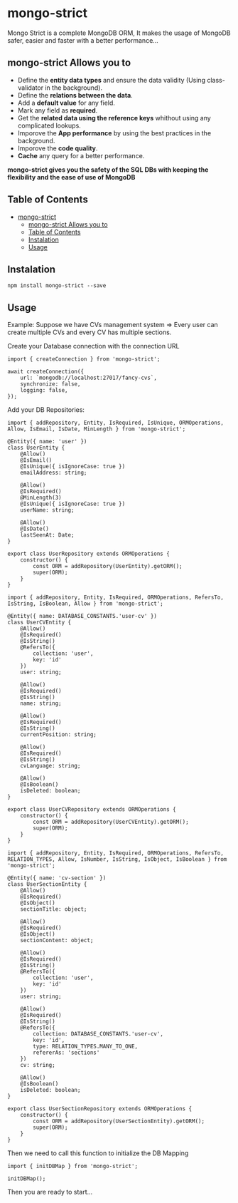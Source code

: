 # mongo-strict

Mongo Strict is a complete MongoDB ORM, It makes the usage of MongoDB safer, easier and faster with a better performance...

## mongo-strict Allows you to

- Define the **entity data types** and ensure the data validity (Using class-validator in the background).
- Define the **relations between the data**.
- Add a **default value** for any field.
- Mark any field as **required**.
- Get the **related data using the reference keys** whithout using any complicated lookups.
- Imporove the **App performance** by using the best practices in the background.
- Imporove the **code quality**.
- **Cache** any query for a better performance.


**mongo-strict gives you the safety of the SQL DBs with keeping the flexibility and the ease of use of MongoDB**


## Table of Contents

- [mongo-strict](#mongo-strict)
  - [mongo-strict Allows you to](#mongo-strict-allows-you-to)
  - [Table of Contents](#table-of-contents)
  - [Instalation](#instalation)
  - [Usage](#usage)

## Instalation

```
npm install mongo-strict --save
```

## Usage

Example: Suppose we have CVs management system => Every user can create multiple CVs and every CV has multiple sections.

Create your Database connection with the connection URL

```
import { createConnection } from 'mongo-strict';

await createConnection({
    url: `mongodb://localhost:27017/fancy-cvs`,
    synchronize: false,
    logging: false,
});
```

Add your DB Repositories:

```
import { addRepository, Entity, IsRequired, IsUnique, ORMOperations, Allow, IsEmail, IsDate, MinLength } from 'mongo-strict';

@Entity({ name: 'user' })
class UserEntity {
    @Allow()
    @IsEmail()
    @IsUnique({ isIgnoreCase: true })
    emailAddress: string;

    @Allow()
    @IsRequired()
    @MinLength(3)
    @IsUnique({ isIgnoreCase: true })
    userName: string;

    @Allow()
    @IsDate()
    lastSeenAt: Date;
}

export class UserRepository extends ORMOperations {
    constructor() {
        const ORM = addRepository(UserEntity).getORM();
        super(ORM);
    }
}

```

```
import { addRepository, Entity, IsRequired, ORMOperations, RefersTo, IsString, IsBoolean, Allow } from 'mongo-strict';

@Entity({ name: DATABASE_CONSTANTS.'user-cv' })
class UserCVEntity {
    @Allow()
    @IsRequired()
    @IsString()
    @RefersTo({
        collection: 'user',
        key: 'id'
    })
    user: string;

    @Allow()
    @IsRequired()
    @IsString()
    name: string;

    @Allow()
    @IsRequired()
    @IsString()
    currentPosition: string;

    @Allow()
    @IsRequired()
    @IsString()
    cvLanguage: string;

    @Allow()
    @IsBoolean()
    isDeleted: boolean;
}

export class UserCVRepository extends ORMOperations {
    constructor() {
        const ORM = addRepository(UserCVEntity).getORM();
        super(ORM);
    }
}
```

```
import { addRepository, Entity, IsRequired, ORMOperations, RefersTo, RELATION_TYPES, Allow, IsNumber, IsString, IsObject, IsBoolean } from 'mongo-strict';

@Entity({ name: 'cv-section' })
class UserSectionEntity {
    @Allow()
    @IsRequired()
    @IsObject()
    sectionTitle: object;

    @Allow()
    @IsRequired()
    @IsObject()
    sectionContent: object;

    @Allow()
    @IsRequired()
    @IsString()
    @RefersTo({
        collection: 'user',
        key: 'id'
    })
    user: string;

    @Allow()
    @IsRequired()
    @IsString()
    @RefersTo({
        collection: DATABASE_CONSTANTS.'user-cv',
        key: 'id',
        type: RELATION_TYPES.MANY_TO_ONE,
        refererAs: 'sections'
    })
    cv: string;

    @Allow()
    @IsBoolean()
    isDeleted: boolean;
}

export class UserSectionRepository extends ORMOperations {
    constructor() {
        const ORM = addRepository(UserSectionEntity).getORM();
        super(ORM);
    }
}
```

Then we need to call this function to initialize the DB Mapping

```
import { initDBMap } from 'mongo-strict';

initDBMap();
```

Then you are ready to start...